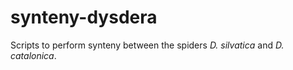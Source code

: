 # synteny-dysdera
Scripts to perform synteny between the spiders _D. silvatica_ and _D. catalonica_. 
